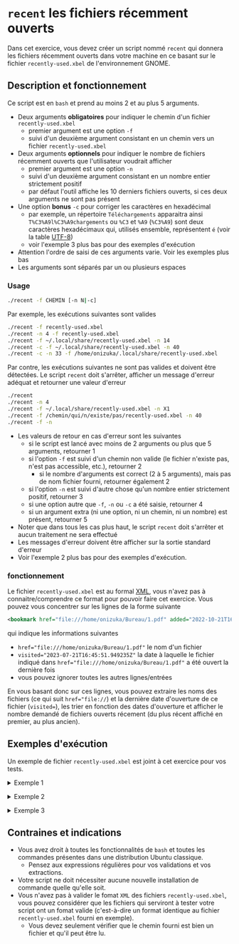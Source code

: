 # `recent` les fichiers récemment ouverts

Dans cet exercice, vous devez créer un script nommé `recent` qui donnera les fichiers récemment ouverts dans votre machine en ce basant sur le fichier `recently-used.xbel` de l'environnement GNOME.

## Description et fonctionnement

Ce script est en `bash` et prend au moins 2 et au plus 5 arguments.

- Deux arguments **obligatoires** pour indiquer le chemin d'un fichier `recently-used.xbel`
    - premier argument est une option `-f`
    - suivi d'un deuxième argument consistant en un chemin vers un fichier `recently-used.xbel`
- Deux arguments **optionnels** pour indiquer le nombre de fichiers récemment ouverts que l'utilisateur voudrait afficher
    - premier argument est une option `-n`
    - suivi d'un deuxième argument consistant en un nombre entier strictement positif
    - par défaut l'outil affiche les 10 derniers fichiers ouverts, si ces deux arguments ne sont pas présent
- Une option **bonus** `-c` pour corriger les caractères en hexadécimal
    - par exemple, un répertoire `Téléchargements` apparaitra ainsi `T%C3%A9l%C3%A9chargements` ou `%C3` et `%A9` (`%C3%A9`) sont deux caractères hexadécimaux qui, utilisés ensemble, représentent `é` (voir la table [UTF-8](https://www.charset.org/utf-8))
    - voir l'exemple 3 plus bas pour des exemples d'exécution 
- Attention l'ordre de saisi de ces arguments varie. Voir les exemples plus bas
- Les arguments sont séparés par un ou plusieurs espaces

### Usage

```sh
./recent -f CHEMIN [-n N|-c]
```
Par exemple, les exécutions suivantes sont valides
```sh
./recent -f recently-used.xbel
./recent -n 4 -f recently-used.xbel
./recent -f ~/.local/share/recently-used.xbel -n 14
./recent -c -f ~/.local/share/recently-used.xbel -n 40
./recent -c -n 33 -f /home/onizuka/.local/share/recently-used.xbel
```
Par contre, les exécutions suivantes ne sont pas valides et doivent être détectées. Le script `recent` doit s'arrêter, afficher un message d'erreur adéquat et retourner une valeur d'erreur
```sh
./recent
./recent -n 4
./recent -f ~/.local/share/recently-used.xbel -n X1
./recent -f /chemin/qui/n/existe/pas/recently-used.xbel -n 40
./recent -f -n 
```
- Les valeurs de retour en cas d'erreur sont les suivantes
    - si le script est lancé avec moins de 2 arguments ou plus que 5 arguments, retourner 1
    - si l'option `-f` est suivi d'un chemin non valide (le fichier n'existe pas, n'est pas accessible, etc.), retourner 2
        - si le nombre d'arguments est correct (2 à 5 arguments), mais pas de nom fichier fourni, retourner également 2
    - si l'option `-n` est suivi d'autre chose qu'un nombre entier strictement positif, retourner 3
    - si une option autre que `-f`, `-n` ou `-c` a été saisie, retourner 4
    - si un argument extra (ni une option, ni un chemin, ni un nombre) est présent, retourner 5 
- Noter que dans tous les cas plus haut, le script `recent` doit s'arrêter et aucun traitement ne sera effectué
- Les messages d'erreur doivent être afficher sur la sortie standard d'erreur
- Voir l'exemple 2 plus bas pour des exemples d'exécution.

### fonctionnement
Le fichier `recently-used.xbel` est au formal [XML](https://fr.wikipedia.org/wiki/Extensible_Markup_Language), vous n'avez pas à connaitre/comprendre ce format pour pouvoir faire cet exercice.
Vous pouvez vous concentrer sur les lignes de la forme suivante
```xml
<bookmark href="file:///home/onizuka/Bureau/1.pdf" added="2022-10-21T16:45:51.949233Z" modified="2022-10-21T16:45:57.892231Z" visited="2023-07-21T16:45:51.949235Z">
```
qui indique les informations suivantes
- `href="file:///home/onizuka/Bureau/1.pdf"` le nom d'un fichier
- `visited="2023-07-21T16:45:51.949235Z"` la date à laquelle le fichier indiqué dans `href="file:///home/onizuka/Bureau/1.pdf"` a été ouvert la dernière fois
- vous pouvez ignorer toutes les autres lignes/entrées

En vous basant donc sur ces lignes, vous pouvez extraire les noms des fichiers (ce qui suit `href="file://`) et la dernière date d'ouverture de ce fichier (`visited=`), les trier en fonction des dates d'ouverture et afficher le nombre demandé de fichiers ouverts récement (du plus récent affiché en premier, au plus ancien).

## Exemples d'exécution

Un exemple de fichier `recently-used.xbel` est joint à cet exercice pour vos tests.

<p>

<details>

<summary>Exemple 1</summary>

Usage minimal, avec l'option `-f` et un chemin vers un fichier `recently-used.xbel`. 
Ça affiche donc les 10 derniers fichiers ouverts par défaut. Le plus récent doit être en premier.
Notez que seul le nom du fichier est affiché (sans le `href="file://` ni les doubles guillements `"`)

<pre>
$ ./recent -f recently-used.xbel 
/home/onizuka/Images/Captures%20d%E2%80%99%C3%A9cran/grep.png
/home/onizuka/Images/Captures%20d%E2%80%99%C3%A9cran/d.png
/home/onizuka/Images/Captures%20d%E2%80%99%C3%A9cran/Capture%20d%E2%80%99%C3%A9cran%20du%202023-11-02%2021-19-38.png
/home/onizuka/Images/Captures%20d%E2%80%99%C3%A9cran/Capture%20d%E2%80%99%C3%A9cran%20du%202023-11-02%2021-18-21.png
/home/onizuka/Bureau/INF1070-intra/cr/corrections/pdf/0001.pdf
/home/onizuka/Bureau/INF1070-intra/DOC-indiv-solution.pdf
/home/onizuka/Bureau/INF1070-intra/DOC-sujet.pdf
/home/onizuka/Bureau/233-intra%203./233-intra/cr/corrections/pdf/0142.pdf
/home/onizuka/Bureau/Enseignement/INF1070/Enregistrements/2023-10-29%2020-01-02.mkv
/home/onizuka/Bureau/233-intra%203./233-intra/cr/corrections/pdf/0150.pdf
</pre>

Les deux exécutions suivantes donnent exactement le même résultat.

<pre>
$ ./recent -f recently-used.xbel -n 5
/home/onizuka/Images/Captures%20d%E2%80%99%C3%A9cran/grep.png
/home/onizuka/Images/Captures%20d%E2%80%99%C3%A9cran/d.png
/home/onizuka/Images/Captures%20d%E2%80%99%C3%A9cran/Capture%20d%E2%80%99%C3%A9cran%20du%202023-11-02%2021-19-38.png
/home/onizuka/Images/Captures%20d%E2%80%99%C3%A9cran/Capture%20d%E2%80%99%C3%A9cran%20du%202023-11-02%2021-18-21.png
/home/onizuka/Bureau/INF1070-intra/cr/corrections/pdf/0001.pdf
$ ./recent -n 5 -f recently-used.xbel
/home/onizuka/Images/Captures%20d%E2%80%99%C3%A9cran/grep.png
/home/onizuka/Images/Captures%20d%E2%80%99%C3%A9cran/d.png
/home/onizuka/Images/Captures%20d%E2%80%99%C3%A9cran/Capture%20d%E2%80%99%C3%A9cran%20du%202023-11-02%2021-19-38.png
/home/onizuka/Images/Captures%20d%E2%80%99%C3%A9cran/Capture%20d%E2%80%99%C3%A9cran%20du%202023-11-02%2021-18-21.png
/home/onizuka/Bureau/INF1070-intra/cr/corrections/pdf/0001.pdf
</pre>

</details>

</p>

<p>

<details>

<summary>Exemple 2</summary>

Valeur de retour pour moins de 2 arguments ou plus que 5 arguments.

<pre>
$ ./recent
./recent : le nombre d'arguments n'est pas correct
$ echo $?
1
$ ./recent -f
./recent : le nombre d'arguments n'est pas correct
$ echo $?
1
$ ./recent recently-used.xbel
./recent : le nombre d'arguments n'est pas correct
$ echo $?
1
</pre>

Valeur de retour pour l'option `-f` et le chemin pour un fichier `recently-used.xbel`.

<pre>
$ ./recent -f fail
./recent : 'fail' est un nom de fichier non valide ou introuvable
$ echo $?
2
$ ./recent -n 4
./recent : aucun nom de fichier n'a été fourni
$ echo $?
2
$ ./recent -f /home/moot
./recent : '/home/moot' est un nom de fichier non valide ou introuvable
$ echo $?
2
</pre>

Valeur de retour pour l'option `-n` et le nombre entier `N`.

<pre>
$ ./recent -f recently-used.xbel -n 
./recent :  doit être un nombre entier strictement supérieur à 0
$ echo $?
3
$ ./recent -f recently-used.xbel -n 10x
./recent : 10x doit être un nombre entier strictement supérieur à 0
$ echo $?
3
$ ./recent -f recently-used.xbel -n a7
./recent : a7 doit être un nombre entier strictement supérieur à 0
$ echo $?
3
</pre>

Valeur de retour pour une option inconnue.

<pre>
$ ./recent -f recently-used.xbel -x
./recent : option inconnue
$ echo $?
4
$ ./recent -- -f recently-used.xbel
./recent : option inconnue
$ echo $?
4
</pre>

Valeur de retour pour un argument extra.

<pre>
$ ./recent -f recently-used.xbel abcd
./recent : argument inconnu
$ echo $?
5
$ ./recent -f recently-used.xbel recently-used.xbel
./recent : argument inconnu
$ echo $?
5
</pre>

</details>

</p>

<details>

<summary>Exemple 3</summary>

L'option `-c` pour la correction des caractères hexadécimaux.

<pre>
$ ./recent -f recently-used.xbel -c
/home/onizuka/Images/Captures d’écran/grep.png
/home/onizuka/Images/Captures d’écran/d.png
/home/onizuka/Images/Captures d’écran/Capture d’écran du 2023-11-02 21-19-38.png
/home/onizuka/Images/Captures d’écran/Capture d’écran du 2023-11-02 21-18-21.png
/home/onizuka/Bureau/INF1070-intra/cr/corrections/pdf/0001.pdf
/home/onizuka/Bureau/INF1070-intra/DOC-indiv-solution.pdf
/home/onizuka/Bureau/INF1070-intra/DOC-sujet.pdf
/home/onizuka/Bureau/233-intra 3./233-intra/cr/corrections/pdf/0142.pdf
/home/onizuka/Bureau/Enseignement/INF1070/Enregistrements/2023-10-29 20-01-02.mkv
/home/onizuka/Bureau/233-intra 3./233-intra/cr/corrections/pdf/0150.pdf
</pre>

La position de l'option `-c` n'est pas importante (du moment que ce n'est pas entre `-f` et son chemin ou entre `-n` et le nombre entier `N`)

<pre>
$ ./recent -n 5 -c -f recently-used.xbel
/home/onizuka/Images/Captures d’écran/grep.png
/home/onizuka/Images/Captures d’écran/d.png
/home/onizuka/Images/Captures d’écran/Capture d’écran du 2023-11-02 21-19-38.png
/home/onizuka/Images/Captures d’écran/Capture d’écran du 2023-11-02 21-18-21.png
/home/onizuka/Bureau/INF1070-intra/cr/corrections/pdf/0001.pdf
</pre>

</details>

</p>


## Contraines et indications
- Vous avez droit à toutes les fonctionnalités de `bash` et toutes les commandes présentes dans une distribution Ubuntu classique.
    - Pensez aux expressions régulières pour vos validations et vos extractions.
- Votre script ne doit nécessiter aucune nouvelle installation de commande quelle qu'elle soit.
- Vous n'avez pas à valider le fomat `XML` des fichiers `recently-used.xbel`, vous pouvez considérer que les fichiers qui serviront à tester votre script ont un fomat valide (c'est-à-dire un format identique au fichier `recently-used.xbel` fourni en exemple).
    - Vous devez seulement vérifier que le chemin fourni est bien un fichier et qu'il peut être lu.
